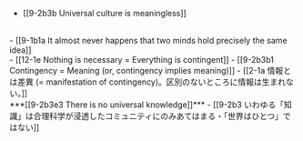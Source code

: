 - [[9-2b3b Universal culture is meaningless]]
<br>
- [[9-1b1a It almost never happens that two minds hold precisely the same idea]]
<br>
- [[12-1e Nothing is necessary = Everything is contingent]]
  - [[9-2b3b1 Contingency = Meaning (or, contingency implies meaning)]]
    - [[2-1a 情報とは差異 (= manifestation of contingency)。区別のないところに情報は生まれない。]]
<br>
***[[9-2b3e3 There is no universal knowledge]]***
  - [[9-2b3 いわゆる「知識」は合理科学が浸透したコミュニティにのみあてはまる・「世界はひとつ」ではない]]
